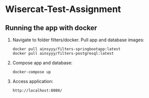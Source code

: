 # Wisercat-Test-Assignment

## Running the app with docker

1. Navigate to folder filters/docker. Pull app and database images:
   ```
   docker pull ainsyyy/filters-springbootapp:latest
   docker pull ainsyyy/filters-postgresql:latest
   ```

1. Compose app and database:
   ```
   docker-compose up
   ```

1. Access application:

   ```
   http://localhost:8080/
   ```
